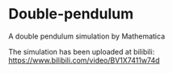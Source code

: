 # Double-pendulum
A double pendulum simulation by Mathematica

The simulation has been uploaded at bilibili: https://www.bilibili.com/video/BV1X7411w74d
